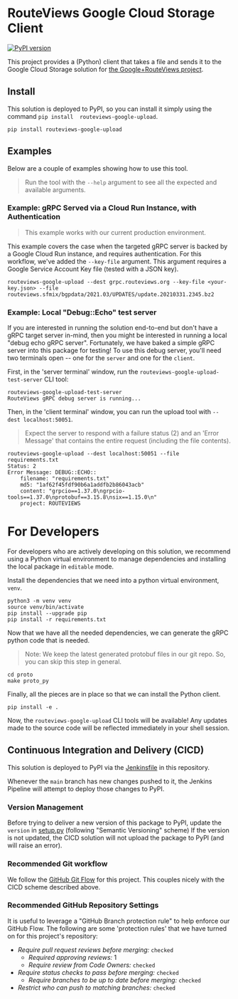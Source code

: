 # RouteViews Google Cloud Storage Client

[![PyPI version](https://badge.fury.io/py/routeviews-google-upload.svg)](https://badge.fury.io/py/routeviews-google-upload)

This project provides a (Python) client that takes a file and sends it to the Google Cloud 
Storage solution for [the Google+RouteViews project](https://github.com/routeviews/google-cloud-storage).

## Install

This solution is deployed to PyPI, so you can install it simply using the command `pip install 
routeviews-google-upload`.

    pip install routeviews-google-upload

## Examples

Below are a couple of examples showing how to use this tool.

> Run the tool with the `--help` argument to see all the expected and available arguments.

### Example: gRPC Served via a Cloud Run Instance, with Authentication

> This example works with our current production environment.  

This example covers the case when the targeted gRPC server is backed by a Google Cloud Run instance, and requires authentication.
For this workflow, we've added the `--key-file` argument.
This argument requires a Google Service Account Key file (tested with a JSON key).

    routeviews-google-upload --dest grpc.routeviews.org --key-file <your-key.json> --file routeviews.sfmix/bgpdata/2021.03/UPDATES/update.20210331.2345.bz2

### Example: Local "Debug::Echo" test server

If you are interested in running the solution end-to-end but don't have a gRPC target server in-mind, then you might 
be interested in running a local "debug echo gRPC server". 
Fortunately, we have baked a simple gRPC server into this package for testing!
To use this debug server, you'll need two terminals open -- one for the `server` and one for the `client`.

First, in the 'server terminal' window, run the `routeviews-google-upload-test-server` CLI tool:

    routeviews-google-upload-test-server
    RouteViews gRPC debug server is running...

Then, in the 'client terminal' window, you can run the upload tool with `--dest localhost:50051`.

> Expect the server to respond with a failure status (2) and an 'Error Message' that contains the entire request (including the file contents).

    routeviews-google-upload --dest localhost:50051 --file requirements.txt 
    Status: 2
    Error Message: DEBUG::ECHO::
        filename: "requirements.txt"
        md5: "1af62f45fdf90b6a1addfb2b86043acb"
        content: "grpcio==1.37.0\ngrpcio-tools==1.37.0\nprotobuf==3.15.8\nsix==1.15.0\n"
        project: ROUTEVIEWS

# For Developers

For developers who are actively developing on this solution, we recommend using a Python virtual environment to manage 
dependencies and installing the local package in `editable` mode.

Install the dependencies that we need into a python virtual environment, `venv`.

    python3 -m venv venv
    source venv/bin/activate
    pip install --upgrade pip
    pip install -r requirements.txt

Now that we have all the needed dependencies, we can generate the gRPC python code that is needed.

> Note: We keep the latest generated protobuf files in our git repo.
> So, you can skip this step in general.
    
    cd proto
    make proto_py

Finally, all the pieces are in place so that we can install the Python client.

    pip install -e .

Now, the `routeviews-google-upload` CLI tools will be available! 
Any updates made to the source code will be reflected immediately in your shell session.  

## Continuous Integration and Delivery (CICD)

This solution is deployed to PyPI via the [Jenkinsfile](../Jenkinsfile) in this repository. 

Whenever the `main` branch has new changes pushed to it, the Jenkins Pipeline will attempt to deploy those changes to PyPI.

### Version Management

Before trying to deliver a new version of this package to PyPI, update the `version` in [setup.py](../setup.py) (following "Semantic Versioning" scheme) 
If the version is not updated, the CICD solution will not upload the package to PyPI (and will raise an error).

### Recommended Git workflow

We follow the [GitHub Git Flow](https://guides.github.com/introduction/flow/) for this project.
This couples nicely with the CICD scheme described above.

### Recommended GitHub Repository Settings

It is useful to leverage a "GitHub Branch protection rule" to help enforce our GitHub Flow.
The following are some 'protection rules' that we have turned on for this project's repository:

 * *Require pull request reviews before merging:* `checked`
   * *Required approving reviews:* 1
   * *Require review from Code Owners:* `checked` 
* *Require status checks to pass before merging:* `checked`
  * *Require branches to be up to date before merging:* `checked`
* *Restrict who can push to matching branches:* `checked`
